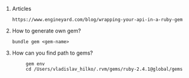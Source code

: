 1. Articles
      
       https://www.engineyard.com/blog/wrapping-your-api-in-a-ruby-gem
1. How to generate own gem?
      
       bundle gem <gem-name>
2. How can you find path to gems?
      
            gem env
            cd /Users/vladislav_hilko/.rvm/gems/ruby-2.4.1@global/gems
